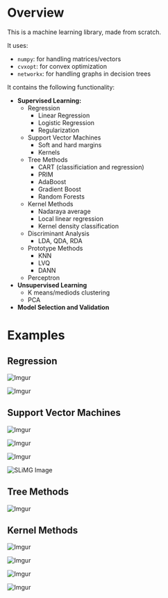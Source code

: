 # Overview

This is a machine learning library, made from scratch.  

It uses:
* `numpy`: for handling matrices/vectors
* `cvxopt`: for convex optimization
* `networkx`: for handling graphs in decision trees

It contains the following functionality:
* **Supervised Learning:**
  * Regression
    * Linear Regression
    * Logistic Regression
    * Regularization
  * Support Vector Machines
    * Soft and hard margins
    * Kernels
  * Tree Methods
    * CART (classificiation and regression)
    * PRIM
    * AdaBoost
    * Gradient Boost
    * Random Forests
  * Kernel Methods
    * Nadaraya average
    * Local linear regression
    * Kernel density classification
  * Discriminant Analysis
    * LDA, QDA, RDA
  * Prototype Methods
    * KNN
    * LVQ
    * DANN
  * Perceptron
* **Unsupervised Learning**
  * K means/mediods clustering
  * PCA
* **Model Selection and Validation**

# Examples
## Regression

![Imgur](http://i.imgur.com/YJl0DfM.png)

![Imgur](http://i.imgur.com/eOarDws.png)

## Support Vector Machines

![Imgur](http://i.imgur.com/Uw4puZ1.jpg)

![Imgur](http://i.imgur.com/dpSlL5z.jpg)

![Imgur](http://i.imgur.com/9Fw80Ex.png)

![SLiMG Image](https://i.sli.mg/PI5jJl.png)

## Tree Methods

![Imgur](http://i.imgur.com/Mmkehxq.png)

## Kernel Methods

![Imgur](http://i.imgur.com/QptSDUu.png)

![Imgur](http://i.imgur.com/JM7VeQ2.png)

![Imgur](http://i.imgur.com/VtAbSWs.png)

![Imgur](http://i.imgur.com/JM7VeQ2.png)


